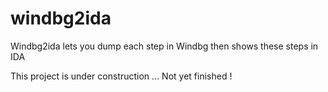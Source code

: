 # windbg2ida
Windbg2ida lets you dump each step in Windbg then shows these steps in IDA

This project is under construction ... Not yet finished !
